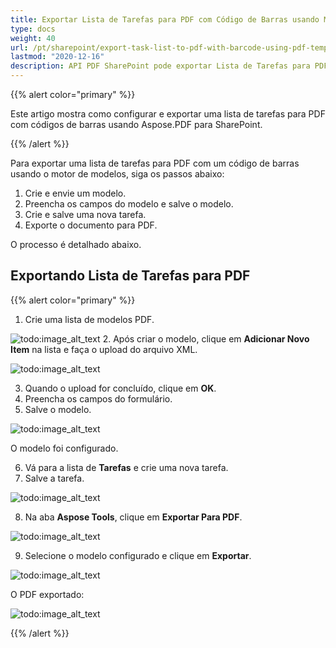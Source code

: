 ```yaml
---
title: Exportar Lista de Tarefas para PDF com Código de Barras usando Motor de Modelos PDF
type: docs
weight: 40
url: /pt/sharepoint/export-task-list-to-pdf-with-barcode-using-pdf-template-engine/
lastmod: "2020-12-16"
description: API PDF SharePoint pode exportar Lista de Tarefas para PDF com Código de Barras usando Motor de Modelos PDF.
---
```


{{% alert color="primary" %}}

Este artigo mostra como configurar e exportar uma lista de tarefas para PDF com códigos de barras usando Aspose.PDF para SharePoint.

{{% /alert %}}

Para exportar uma lista de tarefas para PDF com um código de barras usando o motor de modelos, siga os passos abaixo:

1. Crie e envie um modelo.
1. Preencha os campos do modelo e salve o modelo.
1. Crie e salve uma nova tarefa.
1. Exporte o documento para PDF.

O processo é detalhado abaixo.

## **Exportando Lista de Tarefas para PDF**

{{% alert color="primary" %}}

1. Crie uma lista de modelos PDF.

![todo:image_alt_text](export-task-list-to-pdf-with-barcode-using-pdf-template-engine_1.png)
2. Após criar o modelo, clique em **Adicionar Novo Item** na lista e faça o upload do arquivo XML.

![todo:image_alt_text](export-task-list-to-pdf-with-barcode-using-pdf-template-engine_2.png)

3. Quando o upload for concluído, clique em **OK**.  
4. Preencha os campos do formulário.  
5. Salve o modelo.

![todo:image_alt_text](export-task-list-to-pdf-with-barcode-using-pdf-template-engine_3.png)

O modelo foi configurado.

6. Vá para a lista de **Tarefas** e crie uma nova tarefa.  
7. Salve a tarefa.

![todo:image_alt_text](export-task-list-to-pdf-with-barcode-using-pdf-template-engine_4.png)

8. Na aba **Aspose Tools**, clique em **Exportar Para PDF**.

![todo:image_alt_text](export-task-list-to-pdf-with-barcode-using-pdf-template-engine_5.png)

9. Selecione o modelo configurado e clique em **Exportar**.

![todo:image_alt_text](export-task-list-to-pdf-with-barcode-using-pdf-template-engine_6.png)

O PDF exportado:

![todo:image_alt_text](export-task-list-to-pdf-with-barcode-using-pdf-template-engine_7.png)

{{% /alert %}}